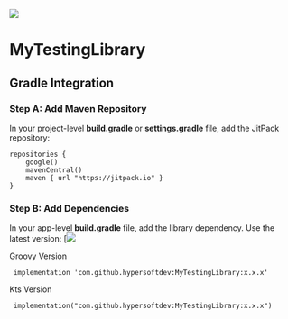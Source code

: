 [![](https://jitpack.io/v/hypersoftdev/MyTestingLibrary.svg)](https://jitpack.io/#hypersoftdev/MyTestingLibrary)

# MyTestingLibrary


## Gradle Integration

### Step A: Add Maven Repository

In your project-level **build.gradle** or **settings.gradle** file, add the JitPack repository:
```
repositories {
    google()
    mavenCentral()
    maven { url "https://jitpack.io" }
}
```  

### Step B: Add Dependencies

In your app-level **build.gradle** file, add the library dependency. Use the latest version: [[![](https://jitpack.io/v/hypersoftdev/MyTestingLibrary.svg)](https://jitpack.io/#hypersoftdev/MyTestingLibrary)


Groovy Version
```
 implementation 'com.github.hypersoftdev:MyTestingLibrary:x.x.x'
```
Kts Version
```
 implementation("com.github.hypersoftdev:MyTestingLibrary:x.x.x")
```
